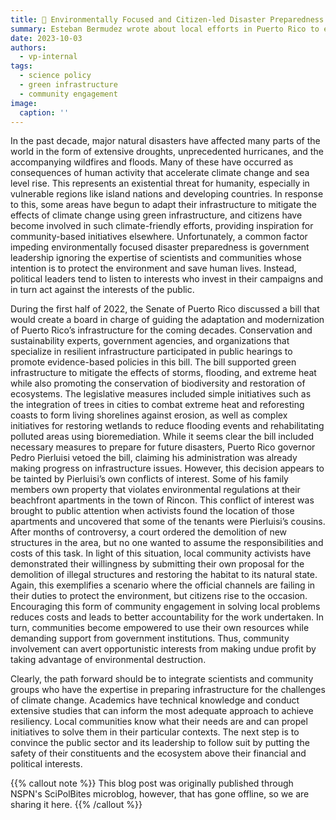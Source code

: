 ```yaml
---
title: 🌴 Environmentally Focused and Citizen-led Disaster Preparedness
summary: Esteban Bermudez wrote about local efforts in Puerto Rico to empower the community to help preserve natural resources.
date: 2023-10-03
authors:
  - vp-internal
tags:
  - science policy
  - green infrastructure
  - community engagement
image:
  caption: ''
---
```


In the past decade, major natural disasters have affected many parts of the world in the
form of extensive droughts, unprecedented hurricanes, and the accompanying wildfires
and floods. Many of these have occurred as consequences of human activity that
accelerate climate change and sea level rise. This represents an existential threat for
humanity, especially in vulnerable regions like island nations and developing countries.
In response to this, some areas have begun to adapt their infrastructure to mitigate the
effects of climate change using green infrastructure, and citizens have become involved
in such climate-friendly efforts, providing inspiration for community-based initiatives
elsewhere. Unfortunately, a common factor impeding environmentally focused disaster
preparedness is government leadership ignoring the expertise of scientists and
communities whose intention is to protect the environment and save human lives.
Instead, political leaders tend to listen to interests who invest in their campaigns and in
turn act against the interests of the public.

During the first half of 2022, the Senate of Puerto Rico discussed a bill that would create
a board in charge of guiding the adaptation and modernization of Puerto Rico’s
infrastructure for the coming decades. Conservation and sustainability experts,
government agencies, and organizations that specialize in resilient infrastructure
participated in public hearings to promote evidence-based policies in this bill. The bill
supported green infrastructure to mitigate the effects of storms, flooding, and extreme
heat while also promoting the conservation of biodiversity and restoration of
ecosystems. The legislative measures included simple initiatives such as the integration
of trees in cities to combat extreme heat and reforesting coasts to form living shorelines
against erosion, as well as complex initiatives for restoring wetlands to reduce flooding
events and rehabilitating polluted areas using bioremediation.
While it seems clear the bill included necessary measures to prepare for future
disasters, Puerto Rico governor Pedro Pierluisi vetoed the bill, claiming his
administration was already making progress on infrastructure issues.
However, this decision appears to be tainted by Pierluisi’s own conflicts of interest.
Some of his family members own property that violates environmental regulations at
their beachfront apartments in the town of Rincon. This conflict of interest was brought
to public attention when activists found the location of those apartments and uncovered
that some of the tenants were Pierluisi’s cousins. After months of controversy, a court
ordered the demolition of new structures in the area, but no one wanted to assume the
responsibilities and costs of this task. In light of this situation, local community activists
have demonstrated their willingness by submitting their own proposal for the demolition
of illegal structures and restoring the habitat to its natural state. Again, this exemplifies a
scenario where the official channels are failing in their duties to protect the environment,
but citizens rise to the occasion. Encouraging this form of community engagement in
solving local problems reduces costs and leads to better accountability for the work
undertaken. In turn, communities become empowered to use their own resources while
demanding support from government institutions. Thus, community involvement can
avert opportunistic interests from making undue profit by taking advantage of
environmental destruction.

Clearly, the path forward should be to integrate scientists and community groups who
have the expertise in preparing infrastructure for the challenges of climate change.
Academics have technical knowledge and conduct extensive studies that can inform the
most adequate approach to achieve resiliency. Local communities know what their
needs are and can propel initiatives to solve them in their particular contexts. The next
step is to convince the public sector and its leadership to follow suit by putting the safety
of their constituents and the ecosystem above their financial and political interests.

{{% callout note %}}
This blog post was originally published through NSPN's SciPolBites microblog, however, that has gone offline, so we are sharing it here.
{{% /callout %}}
